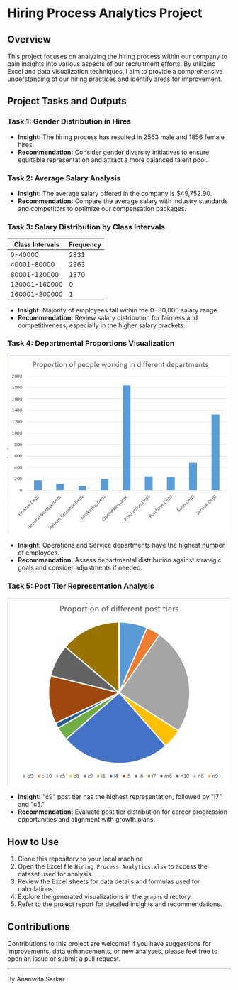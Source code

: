 # Hiring Process Analytics Project

## Overview

This project focuses on analyzing the hiring process within our company to gain insights into various aspects of our recruitment efforts. By utilizing Excel and data visualization techniques, I aim to provide a comprehensive understanding of our hiring practices and identify areas for improvement.

## Project Tasks and Outputs

### Task 1: Gender Distribution in Hires

- **Insight:** The hiring process has resulted in 2563 male and 1856 female hires.
- **Recommendation:** Consider gender diversity initiatives to ensure equitable representation and attract a more balanced talent pool.

### Task 2: Average Salary Analysis

- **Insight:** The average salary offered in the company is $49,752.90.
- **Recommendation:** Compare the average salary with industry standards and competitors to optimize our compensation packages.

### Task 3: Salary Distribution by Class Intervals

Class Intervals | Frequency
--- | ---
0-40000 | 2831
40001-80000 | 2963
80001-120000 | 1370
120001-160000 | 0
160001-200000 | 1

- **Insight:** Majority of employees fall within the $0-$80,000 salary range.
- **Recommendation:** Review salary distribution for fairness and competitiveness, especially in the higher salary brackets.

### Task 4: Departmental Proportions Visualization

![Department Proportions](column%20chart.png)

- **Insight:** Operations and Service departments have the highest number of employees.
- **Recommendation:** Assess departmental distribution against strategic goals and consider adjustments if needed.

### Task 5: Post Tier Representation Analysis

![Post Tier Representation](pie%20chart.png)

- **Insight:** "c9" post tier has the highest representation, followed by "i7" and "c5."
- **Recommendation:** Evaluate post tier distribution for career progression opportunities and alignment with growth plans.

## How to Use

1. Clone this repository to your local machine.
2. Open the Excel file `Hiring Process Analytics.xlsx` to access the dataset used for analysis.
3. Review the Excel sheets for data details and formulas used for calculations.
4. Explore the generated visualizations in the `graphs` directory.
5. Refer to the project report for detailed insights and recommendations.

## Contributions

Contributions to this project are welcome! If you have suggestions for improvements, data enhancements, or new analyses, please feel free to open an issue or submit a pull request.

---

By Ananwita Sarkar

